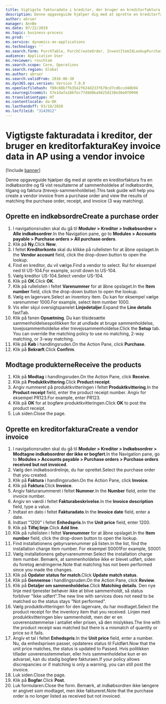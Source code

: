 ```yaml
---
title: Vigtigste fakturadata i kreditor, der bruger en kreditorfaktura
description: Denne opgaveguide hjælper dig med at oprette en kreditorfaktura fra en indkøbsordre og få vist resultaterne af sammenholdelse af indkøbsordre, tilgang og faktura (trevejs-sammenholdelse).
author: abruer
manager: AnnBe
ms.date: 07/22/2019
ms.topic: business-process
ms.prod: ''
ms.service: dynamics-ax-applications
ms.technology: ''
ms.search.form: PurchTable, PurchCreateOrder, InventItemIdLookupPurchase, PurchEditLines, VendEditInvoice, InventItemIdLookupSimple, VendInvoiceMatchingDetails
audience: Application User
ms.reviewer: roschlom
ms.search.scope: Core, Operations
ms.search.region: Global
ms.author: abruer
ms.search.validFrom: 2016-06-30
ms.dyn365.ops.version: Version 7.0.0
ms.openlocfilehash: f80c88b7fb3542f624d233f670cd7cd6ccd48b94
ms.sourcegitcommit: 57e1dafa186fec77ddd8ba9425d238e36e0f0998
ms.translationtype: HT
ms.contentlocale: da-DK
ms.lasthandoff: 03/18/2020
ms.locfileid: "3143912"
---
```

# <a name="key-invoice-data-in-ap-using-a-vendor-invoice"></a><span data-ttu-id="1be40-103">Vigtigste fakturadata i kreditor, der bruger en kreditorfaktura</span><span class="sxs-lookup"><span data-stu-id="1be40-103">Key invoice data in AP using a vendor invoice</span></span>

[!include [banner](../../includes/banner.md)]

<span data-ttu-id="1be40-104">Denne opgaveguide hjælper dig med at oprette en kreditorfaktura fra en indkøbsordre og få vist resultaterne af sammenholdelse af indkøbsordre, tilgang og faktura (trevejs-sammenholdelse).</span><span class="sxs-lookup"><span data-stu-id="1be40-104">This task guide will help you create a vendor invoice from a purchase order and view the results of matching the purchase order, receipt, and invoice (3 way matching).</span></span>


## <a name="create-a-purchase-order"></a><span data-ttu-id="1be40-105">Oprette en indkøbsordre</span><span class="sxs-lookup"><span data-stu-id="1be40-105">Create a purchase order</span></span>
1. <span data-ttu-id="1be40-106">I navigationsruden skal du gå til **Moduler > Kreditor > Indkøbsordrer > Alle indkøbsordrer**.</span><span class="sxs-lookup"><span data-stu-id="1be40-106">In the Navigation pane, go to **Modules > Accounts payable > Purchase orders > All purchase orders**.</span></span>
2. <span data-ttu-id="1be40-107">Klik på **Ny**.</span><span class="sxs-lookup"><span data-stu-id="1be40-107">Click **New**.</span></span>
3. <span data-ttu-id="1be40-108">I feltet **Kreditorkonto** skal du klikke på rullelisten for at åbne opslaget.</span><span class="sxs-lookup"><span data-stu-id="1be40-108">In the **Vendor account** field, click the drop-down button to open the lookup.</span></span>
4. <span data-ttu-id="1be40-109">Find en kreditor, du vil vælge.</span><span class="sxs-lookup"><span data-stu-id="1be40-109">Find a vendor to select.</span></span> <span data-ttu-id="1be40-110">Rul for eksempel ned til US-104.</span><span class="sxs-lookup"><span data-stu-id="1be40-110">For example, scroll down to US-104.</span></span>
5. <span data-ttu-id="1be40-111">Vælg kreditor US-104.</span><span class="sxs-lookup"><span data-stu-id="1be40-111">Select vendor US-104.</span></span>
6. <span data-ttu-id="1be40-112">Klik på **OK**.</span><span class="sxs-lookup"><span data-stu-id="1be40-112">Click **OK**.</span></span>
7. <span data-ttu-id="1be40-113">Klik på rullelisten i feltet **Varenummer** for at åbne opslaget.</span><span class="sxs-lookup"><span data-stu-id="1be40-113">In the **Item number** field, click the drop-down button to open the lookup.</span></span>
8. <span data-ttu-id="1be40-114">Vælg en lagervare.</span><span class="sxs-lookup"><span data-stu-id="1be40-114">Select an inventory item.</span></span> <span data-ttu-id="1be40-115">Du kan for eksempel vælge varenummer 1000.</span><span class="sxs-lookup"><span data-stu-id="1be40-115">For example, select item number 1000.</span></span>
9. <span data-ttu-id="1be40-116">Vis eller skjul oversigtspanelet **Linjedetaljer**.</span><span class="sxs-lookup"><span data-stu-id="1be40-116">Expand the **Line details** fastTab.</span></span>
10. <span data-ttu-id="1be40-117">Klik på fanen **Opsætning**. Du kan tilsidesætte sammenholdelsespolitikken for at undlade at bruge sammenholdelse, tovejssammenholdelse eller trevejssammenholdelse.</span><span class="sxs-lookup"><span data-stu-id="1be40-117">Click the **Setup** tab. You can override the matching policy to use no matching, 2-way matching, or 3-way matching.</span></span>  
11. <span data-ttu-id="1be40-118">Klik på **Køb** i handlingsruden.</span><span class="sxs-lookup"><span data-stu-id="1be40-118">On the Action Pane, click **Purchase**.</span></span>
12. <span data-ttu-id="1be40-119">Klik på **Bekræft**.</span><span class="sxs-lookup"><span data-stu-id="1be40-119">Click **Confirm**.</span></span>

## <a name="receive-the-products"></a><span data-ttu-id="1be40-120">Modtage produkterne</span><span class="sxs-lookup"><span data-stu-id="1be40-120">Receive the products</span></span>
1. <span data-ttu-id="1be40-121">Klik på **Modtag** i handlingsruden.</span><span class="sxs-lookup"><span data-stu-id="1be40-121">On the Action Pane, click **Receive**.</span></span>
2. <span data-ttu-id="1be40-122">Klik på **Produktkvittering**.</span><span class="sxs-lookup"><span data-stu-id="1be40-122">Click **Product receipt**.</span></span>
3. <span data-ttu-id="1be40-123">Angiv nummeret på produktkvitteringen i feltet **Produktkvittering**.</span><span class="sxs-lookup"><span data-stu-id="1be40-123">In the **Product receipt** field, enter the product receipt number.</span></span> <span data-ttu-id="1be40-124">Angiv for eksempel PR123.</span><span class="sxs-lookup"><span data-stu-id="1be40-124">For example, enter PR123.</span></span>
4. <span data-ttu-id="1be40-125">Klik på **OK** for at bogføre produktkvitteringen.</span><span class="sxs-lookup"><span data-stu-id="1be40-125">Click **OK** to post the product receipt.</span></span>
5. <span data-ttu-id="1be40-126">Luk siden.</span><span class="sxs-lookup"><span data-stu-id="1be40-126">Close the page.</span></span>

## <a name="create-a-vendor-invoice"></a><span data-ttu-id="1be40-127">Oprette en kreditorfaktura</span><span class="sxs-lookup"><span data-stu-id="1be40-127">Create a vendor invoice</span></span>
1. <span data-ttu-id="1be40-128">I navigationsruden skal du gå til **Moduler > Kreditor > Indkøbsordrer > Modtagne indkøbsordrer der ikke er bogført**.</span><span class="sxs-lookup"><span data-stu-id="1be40-128">In the Navigation pane, go to **Modules > Accounts payable > Purchase orders > Purchase orders received but not invoiced**.</span></span>
2. <span data-ttu-id="1be40-129">Vælg den indkøbsordrelinje, du har oprettet.</span><span class="sxs-lookup"><span data-stu-id="1be40-129">Select the purchase order that you created.</span></span>
3. <span data-ttu-id="1be40-130">Klik på **Faktura** i handlingsruden.</span><span class="sxs-lookup"><span data-stu-id="1be40-130">On the Action Pane, click **Invoice**.</span></span>
4. <span data-ttu-id="1be40-131">Klik på **Faktura**.</span><span class="sxs-lookup"><span data-stu-id="1be40-131">Click **Invoice**.</span></span>
5. <span data-ttu-id="1be40-132">Angiv fakturanummeret i feltet **Nummer**.</span><span class="sxs-lookup"><span data-stu-id="1be40-132">In the **Number** field, enter the invoice number.</span></span>
6. <span data-ttu-id="1be40-133">Angiv en værdi i feltet **Fakturabeskrivelse**.</span><span class="sxs-lookup"><span data-stu-id="1be40-133">In the **Invoice description** field, type a value.</span></span>
7. <span data-ttu-id="1be40-134">Indtast en dato i feltet **Fakturadato**.</span><span class="sxs-lookup"><span data-stu-id="1be40-134">In the **Invoice date** field, enter a date.</span></span>
8. <span data-ttu-id="1be40-135">Indtast "1200" i feltet **Enhedspris**.</span><span class="sxs-lookup"><span data-stu-id="1be40-135">In the **Unit price** field, enter 1200.</span></span>
9. <span data-ttu-id="1be40-136">Klik på **Tilføj linje**.</span><span class="sxs-lookup"><span data-stu-id="1be40-136">Click **Add line**.</span></span>
10. <span data-ttu-id="1be40-137">Klik på rullelisten i feltet **Varenummer** for at åbne opslaget.</span><span class="sxs-lookup"><span data-stu-id="1be40-137">In the **Item number** field, click the drop-down button to open the lookup.</span></span>
11. <span data-ttu-id="1be40-138">Find installationens gebyrvarenummer på listen.</span><span class="sxs-lookup"><span data-stu-id="1be40-138">In the list, find the installation charge item number.</span></span> <span data-ttu-id="1be40-139">For eksempel S0001</span><span class="sxs-lookup"><span data-stu-id="1be40-139">For example, S0001</span></span>
12. <span data-ttu-id="1be40-140">Vælg installationens gebyrvarenummer.</span><span class="sxs-lookup"><span data-stu-id="1be40-140">Select the installation charge item number.</span></span> <span data-ttu-id="1be40-141">Bemærk, at sammenholdelse ikke er blevet udført, siden du foretog ændringerne.</span><span class="sxs-lookup"><span data-stu-id="1be40-141">Note that matching has not been performed since you made the changes.</span></span>  
13. <span data-ttu-id="1be40-142">Klik på **Opdater status for match**.</span><span class="sxs-lookup"><span data-stu-id="1be40-142">Click **Update match status**.</span></span>
14. <span data-ttu-id="1be40-143">Klik på **Gennemse** i handlingsruden.</span><span class="sxs-lookup"><span data-stu-id="1be40-143">On the Action Pane, click **Review**.</span></span>
15. <span data-ttu-id="1be40-144">Klik på **Detaljer om sammenholdelse**.</span><span class="sxs-lookup"><span data-stu-id="1be40-144">Click **Matching details**.</span></span> <span data-ttu-id="1be40-145">Den nye linje med tjenester behøver ikke at blive sammenholdt, så status forbliver "Ikke udført".</span><span class="sxs-lookup"><span data-stu-id="1be40-145">The new line with services does not need to be matched so the status stays "Not performed".</span></span>  
16. <span data-ttu-id="1be40-146">Vælg produktkvitteringen for den lagervare, du har modtaget.</span><span class="sxs-lookup"><span data-stu-id="1be40-146">Select the product receipt for the inventory item that you received.</span></span> <span data-ttu-id="1be40-147">Linjen med produktkvitteringen blev sammenholdt, men der er en uoverensstemmelse i antallet eller prisen, så den mislykkes.</span><span class="sxs-lookup"><span data-stu-id="1be40-147">The line with the product receipt was matched but there is a mismatch of quantity or price so it fails.</span></span>  
17. <span data-ttu-id="1be40-148">Angiv et tal i feltet **Enhedspris**.</span><span class="sxs-lookup"><span data-stu-id="1be40-148">In the **Unit price** field, enter a number.</span></span> <span data-ttu-id="1be40-149">Nu, da enhedsprisen passer, opdateres status til Fuldført.</span><span class="sxs-lookup"><span data-stu-id="1be40-149">Now that the unit price matches, the status is updated to Passed.</span></span> <span data-ttu-id="1be40-150">Hvis politikken tillader uoverensstemmelser, eller hvis sammenholdelse kun er en advarsel, kan du stadig bogføre fakturaen.</span><span class="sxs-lookup"><span data-stu-id="1be40-150">If your policy allows discrepancies or if matching is only a warning, you can still post the invoice.</span></span>  
18. <span data-ttu-id="1be40-151">Luk siden.</span><span class="sxs-lookup"><span data-stu-id="1be40-151">Close the page.</span></span>
19. <span data-ttu-id="1be40-152">Klik på **Bogfør**.</span><span class="sxs-lookup"><span data-stu-id="1be40-152">Click **Post**.</span></span>
20. <span data-ttu-id="1be40-153">Luk formularen.</span><span class="sxs-lookup"><span data-stu-id="1be40-153">Close the form.</span></span> <span data-ttu-id="1be40-154">Bemærk, at indkøbsordren ikke længere er angivet som modtaget, men ikke faktureret.</span><span class="sxs-lookup"><span data-stu-id="1be40-154">Note that the purchase order is no longer listed as received but not invoiced.</span></span>  

